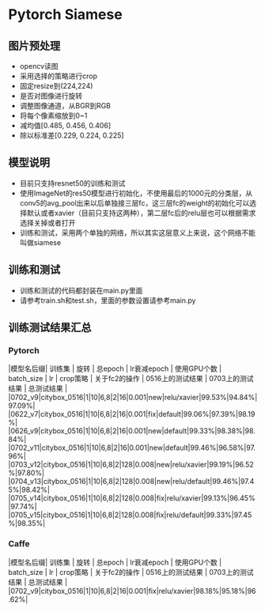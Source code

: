 # Pytorch Siamese

## 图片预处理
- opencv读图
- 采用选择的策略进行crop
- 固定resize到(224,224)
- 是否对图像进行旋转
- 调整图像通道，从BGR到RGB
- 将每个像素缩放到0~1
- 减均值[0.485, 0.456, 0.406]
- 除以标准差[0.229, 0.224, 0.225]

## 模型说明
- 目前只支持resnet50的训练和测试
- 使用ImageNet的res50模型进行初始化，不使用最后的1000元的分类层，从conv5的avg_pool出来以后单独接三层fc，这三层fc的weight的初始化可以选择默认或者xavier（目前只支持这两种），第二层fc后的relu层也可以根据需求选择关掉或者打开
- 训练和测试，采用两个单独的网络，所以其实这层意义上来说，这个网络不能叫做siamese

## 训练和测试
- 训练和测试的代码都封装在main.py里面
- 请参考train.sh和test.sh，里面的参数设置请参考main.py

## 训练测试结果汇总
### Pytorch
|模型名后缀| 训练集 | 旋转 | 总epoch | lr衰减epoch | 使用GPU个数 | batch_size | lr | crop策略 | 关于fc2的操作 | 0516上的测试结果 | 0703上的测试结果 | 总测试结果 |
|0702_v9|citybox_0516|1|10|6,8|2|16|0.001|new|relu/xavier|99.53%|94.84%|97.09%|
|0622_v7|citybox_0516|1|10|6,8|2|16|0.001|fix|default|99.06%|97.39%|98.19%|
|0626_v9|citybox_0516|1|10|6,8|2|16|0.001|new|default|99.33%|98.38%|98.84%|
|0702_v11|citybox_0516|1|10|6,8|2|16|0.001|new|default|99.46%|96.58%|97.96%|
|0703_v12|citybox_0516|1|10|6,8|2|128|0.008|new|relu/xavier|99.19%|96.52%|97.80%|
|0704_v13|citybox_0516|1|10|6,8|2|128|0.008|new|relu/default|99.46%|97.45%|98.42%|
|0705_v14|citybox_0516|1|10|6,8|2|128|0.008|fix|relu/xavier|99.13%|96.45%|97.74%|
|0705_v15|citybox_0516|1|10|6,8|2|128|0.008|fix|relu/default|99.33%|97.45%|98.35%|

### Caffe
|模型名后缀| 训练集 | 旋转 | 总epoch | lr衰减epoch | 使用GPU个数 | batch_size | lr | crop策略 | 关于fc2的操作 | 0516上的测试结果 | 0703上的测试结果 | 总测试结果 |
|0702_v9|citybox_0516|1|10|6,8|2|16|0.001|fix|relu/xavier|98.18%|95.18%|96.62%|